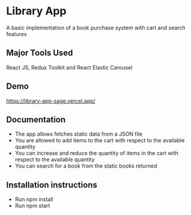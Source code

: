 # Library App

A basic implementation of a book purchase system with cart and search features

## Major Tools Used

React JS, Redux Toolkit and React Elastic Carousel

## Demo

https://library-app-sage.vercel.app/

## Documentation

- The app allows fetches static data from a JSON file
- You are allowed to add items to the cart with respect to the available quantity
- You can increase and reduce the quantity of items in the cart with respect to the available quantity
- You can search for a book from the static books returned

## Installation instructions
- Run npm install
- Run npm start
